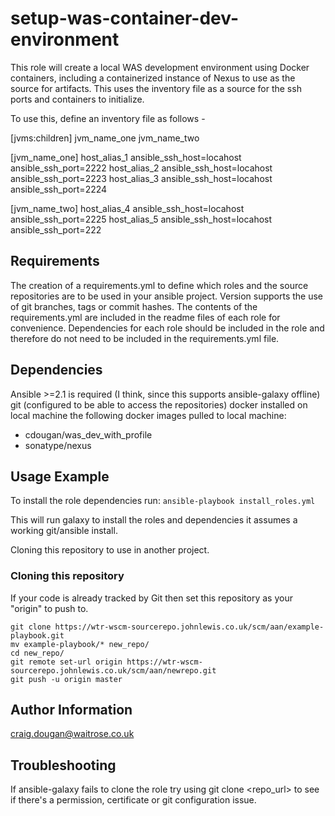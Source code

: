 setup-was-container-dev-environment
=========

This role will create a local WAS development environment using Docker containers, including a containerized instance of Nexus to use
as the source for artifacts.    This uses the inventory file as a source for the ssh ports and containers to initialize.

To use this, define an inventory file as follows -

[jvms:children]
jvm_name_one
jvm_name_two

[jvm_name_one]
host_alias_1  ansible_ssh_host=locahost ansible_ssh_port=2222
host_alias_2  ansible_ssh_host=locahost ansible_ssh_port=2223
host_alias_3  ansible_ssh_host=locahost ansible_ssh_port=2224

[jvm_name_two]
host_alias_4  ansible_ssh_host=locahost ansible_ssh_port=2225
host_alias_5  ansible_ssh_host=locahost ansible_ssh_port=222


Requirements
------------
The creation of a requirements.yml to define which roles and the source repositories are to be used in your ansible project.
Version supports the use of git branches, tags or commit hashes. The contents of the requirements.yml are included in the 
readme files of each role for convenience. Dependencies for each role should be included in the role and therefore do not need
to be included in the requirements.yml file.

Dependencies
------------

Ansible >=2.1 is required (I think, since this supports ansible-galaxy offline)
git (configured to be able to access the repositories)
docker installed on local machine
the following docker images pulled to local machine:
  - cdougan/was_dev_with_profile
  - sonatype/nexus

Usage Example
----------------

To install the role dependencies run:
`ansible-playbook install_roles.yml`

This will run galaxy to install the roles and dependencies it assumes a working git/ansible install.

Cloning this repository to use in another project.

### Cloning this repository
If your code is already tracked by Git then set this repository as your "origin" to push to.
```
git clone https://wtr-wscm-sourcerepo.johnlewis.co.uk/scm/aan/example-playbook.git
mv example-playbook/* new_repo/
cd new_repo/
git remote set-url origin https://wtr-wscm-sourcerepo.johnlewis.co.uk/scm/aan/newrepo.git
git push -u origin master
```
	
Author Information
------------------

craig.dougan@waitrose.co.uk

Troubleshooting
------------------

If ansible-galaxy fails to clone the role try using git clone <repo_url> to see if there's a permission, certificate or git configuration issue.
